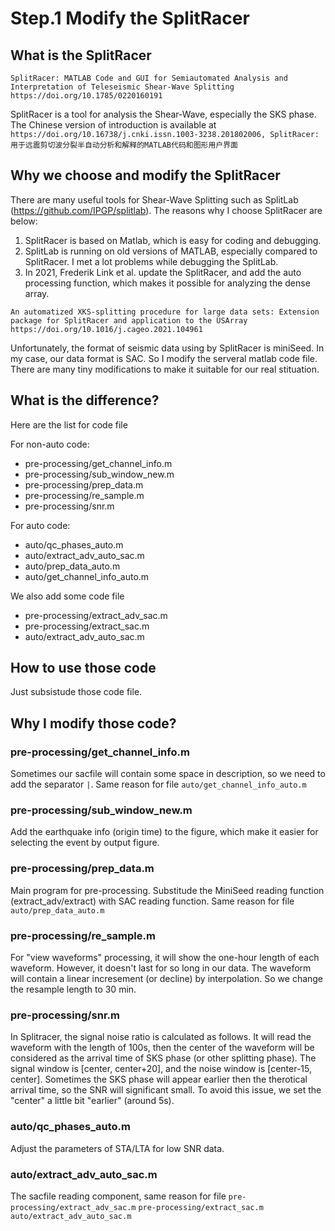 # Step.1 Modify the SplitRacer

## What is the SplitRacer

`SplitRacer: MATLAB Code and GUI for Semiautomated Analysis and Interpretation of Teleseismic Shear‐Wave Splitting 
https://doi.org/10.1785/0220160191`

SplitRacer is a tool for analysis the Shear‐Wave, especially the SKS phase. The Chinese version of introduction is available at `https://doi.org/10.16738/j.cnki.issn.1003-3238.201802006, SplitRacer:用于远震剪切波分裂半自动分析和解释的MATLAB代码和图形用户界面`

## Why we choose and modify the SplitRacer 

There are many useful tools for Shear‐Wave Splitting such as SplitLab (https://github.com/IPGP/splitlab). The reasons why I choose SplitRacer are below:

1. SplitRacer is based on Matlab, which is easy for coding and debugging.
2. SplitLab is running on old versions of MATLAB, especially compared to SplitRacer. I met a lot problems while debugging the SplitLab.
3. In 2021, Frederik Link et al. update the SplitRacer, and add the auto processing function, which makes it possible for analyzing the dense array. 

`An automatized XKS-splitting procedure for large data sets: Extension package for SplitRacer and application to the USArray https://doi.org/10.1016/j.cageo.2021.104961`

Unfortunately, the format of seismic data using by SplitRacer is miniSeed. In my case, our data format is SAC. So I modify the serveral matlab code file. There are many tiny modifications to make it suitable for our real stituation.

## What is the difference?

Here are the list for code file

For non-auto code:
- pre-processing/get_channel_info.m
- pre-processing/sub_window_new.m
- pre-processing/prep_data.m
- pre-processing/re_sample.m
- pre-processing/snr.m

For auto code:
- auto/qc_phases_auto.m
- auto/extract_adv_auto_sac.m
- auto/prep_data_auto.m
- auto/get_channel_info_auto.m

We also add some code file

- pre-processing/extract_adv_sac.m
- pre-processing/extract_sac.m
- auto/extract_adv_auto_sac.m

## How to use those code

Just subsistude those code file.


## Why I modify those code?

### pre-processing/get_channel_info.m

Sometimes our sacfile will contain some space in description, so we need to add the separator `|`. Same reason for file `auto/get_channel_info_auto.m`

### pre-processing/sub_window_new.m

Add the earthquake info (origin time) to the figure, which make it easier for selecting the event by output figure. 

### pre-processing/prep_data.m

Main program for pre-processing. Substitude the MiniSeed reading function (extract_adv/extract) with SAC reading function. Same reason for file `auto/prep_data_auto.m`


### pre-processing/re_sample.m

For "view waveforms" processing, it will show the one-hour length of each waveform. However, it doesn't last for so long in our data. The waveform will contain a linear incresement (or decline) by interpolation. So we change the resample length to 30 min.

### pre-processing/snr.m

In Splitracer, the signal noise ratio is calculated as follows. It will read the waveform with the length of 100s, then the center of the waveform will be considered as the arrival time of SKS phase (or other splitting phase). The signal window is [center, center+20], and the noise window is [center-15, center]. Sometimes the SKS phase will appear earlier then the therotical arrival time, so the SNR will significant small. To avoid this issue, we set the "center" a little bit "earlier" (around 5s).

### auto/qc_phases_auto.m

Adjust the parameters of STA/LTA for low SNR data.

### auto/extract_adv_auto_sac.m

The sacfile reading component, same reason for file `pre-processing/extract_adv_sac.m` `pre-processing/extract_sac.m` `auto/extract_adv_auto_sac.m`

